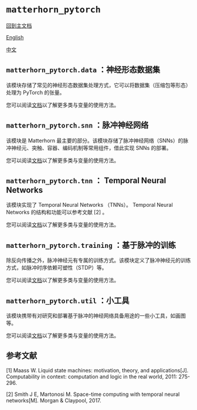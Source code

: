 # `matterhorn_pytorch`

[回到主文档](../../README_zh_cn.md)

[English](../en_us/README.md)

[中文](../zh_cn/README.md)

## `matterhorn_pytorch.data` ：神经形态数据集

该模块存储了常见的神经形态数据集处理方式，它可以将数据集（压缩包等形态）处理为 PyTorch 的张量。

您可以阅读[文档](./data/README.md)以了解更多类与变量的使用方法。

## `matterhorn_pytorch.snn` ：脉冲神经网络

该模块是 Matterhorn 最主要的部分。该模块存储了脉冲神经网络（SNNs）的脉冲神经元、突触、容器、编码机制等常用组件，借此实现 SNNs 的部署。

您可以阅读[文档](./snn/README.md)以了解更多类与变量的使用方法。

## `matterhorn_pytorch.tnn` ： Temporal Neural Networks

该模块实现了 Temporal Neural Networks （TNNs）。 Temporal Neural Networks 的结构和功能可以参考文献 [2] 。

您可以阅读[文档](./tnn/README.md)以了解更多类与变量的使用方法。

## `matterhorn_pytorch.training` ：基于脉冲的训练

除反向传播之外，脉冲神经元有专属的训练方式。该模块定义了脉冲神经元的训练方式，如脉冲时序依赖可塑性（STDP）等。

您可以阅读[文档](./training/README.md)以了解更多类与变量的使用方法。

## `matterhorn_pytorch.util` ：小工具

该模块携带有对研究和部署基于脉冲的神经网络具备用途的一些小工具，如画图等。

您可以阅读[文档](./util/README.md)以了解更多类与变量的使用方法。

## 参考文献

[1] Maass W. Liquid state machines: motivation, theory, and applications[J]. Computability in context: computation and logic in the real world, 2011: 275-296.

[2] Smith J E, Martonosi M. Space-time computing with temporal neural networks[M]. Morgan & Claypool, 2017.